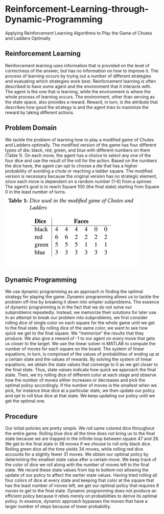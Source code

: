 # Reinforcement-Learning-through-Dynamic-Programming
Applying Reinforcement Learning Algorithms to Play the Game of Chutes and Ladders Optimally 
## Reinforcement Learning
Reinforcement learning uses information that is provided on the level of correctness of the answer, but has no information on how to improve it. The process of learning occurs by trying out a number of different strategies and evaluating which strategies work best. Reinforcement learning is often described to have some agent and the environment that it interacts with. The agent is the one that is learning, while the environment is where the whole process of learning occurs. The environment, other than serving as the state space, also provides a reward. Reward, in turn, is the attribute that describes how good the strategy is and the agent tries to maximize the reward by taking different actions.
## Problem Domain
We tackle the problem of learning how to play a modified game of Chutes and Ladders optimally. The modified version of the game has four different types of die: black, red, green, and blue with different numbers on them (Table 1). On each move, the agent has a choice to select any one of the four dice and use the result of the roll for the action. Based on the numbers the dice have, the agent can opt to choose a die that has a higher probability of avoiding a chute or reaching a ladder square. The modified version is necessary because the
original version has no strategic element, since each move is dependent on a random number (1-6) from a spinner. The agent’s goal is to reach Square 100 (the final state) starting from Square 0 in the least number of turns.
![](table1.PNG)
## Dynamic Programming 
We use dynamic programming as an approach in finding the optimal strategy for playing the game. Dynamic programming allows us to tackle the problem off-line by breaking it down into simpler subproblems. The essence of dynamic programming is in the fact that we do not solve our subproblems repeatedly. Instead, we memorize their solutions for later use.
In an attempt to break our problem into subproblems, we first consider rolling dice of single color on each square for the whole game until we get to the final state. By rolling dice of the same color, we want to see how quick we get to the final square. We “memorize” the results that they produce. We also give a reward of -1 to our agent on every move that gets us closer to the target. We use the linear solver in MATLAB to compute the number of moves for each square on the board. The system of linear equations, in turn, is comprised of the values of probabilities of ending up at a certain state and the values of rewards. By solving the system of linear equations, we obtain the state values that converge to 0 as we get closer to the final state. Thus, state values indicate how quick we approach the final state. Then, we try rolling dice of different color at each stage and observe how the number of moves either increases or decreases and pick the optimal policy accordingly. If the number of moves is the smallest when we pick, for instance blue dice at a particular state, we then update our policy and opt to roll blue dice at that state. We keep updating our policy until we get the optimal one.
## Procedure
Our initial policies are pretty simple. We roll same colored dice throughout the entire game. Rolling blue dice all the time does not bring us to the final state because we are trapped in the infinite loop between square 47 and 26. We get to the final state in 38 moves if we choose to roll only black dice. Rolling green dice all the time yields 34 moves, while rolling red dice accounts for a slightly fewer 31 moves. We obtain our optimal policy by determining the smallest state value after a certain move. We keep track of the color of dice we roll along with the number of moves left to the final state. We record these state values from top to bottom not allowing the update of our policy to affect the earlier state values. Having tried rolling all four colors of dice at every state and keeping that color at the square that has the least number of moves left, we get our optimal policy that requires 9 moves to get to the final state.
Dynamic programming does not produce an efficient policy because it relies merely on probabilities to derive its optimal policy. In essence, dynamic approach bypasses the moves that have a larger number of steps because of lower probability.
